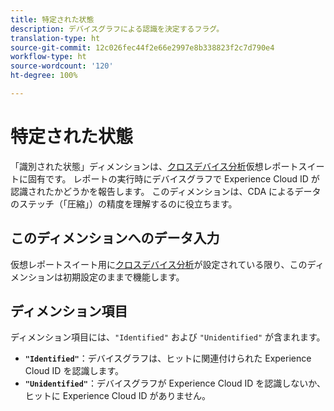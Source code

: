```yaml
---
title: 特定された状態
description: デバイスグラフによる認識を決定するフラグ。
translation-type: ht
source-git-commit: 12c026fec44f2e66e2997e8b338823f2c7d790e4
workflow-type: ht
source-wordcount: '120'
ht-degree: 100%

---
```



# 特定された状態

「識別された状態」ディメンションは、[クロスデバイス分析](../cda/overview.md)仮想レポートスイートに固有です。 レポートの実行時にデバイスグラフで Experience Cloud ID が認識されたかどうかを報告します。 このディメンションは、CDA によるデータのステッチ（「圧縮」）の精度を理解するのに役立ちます。

## このディメンションへのデータ入力

仮想レポートスイート用に[クロスデバイス分析](../cda/overview.md)が設定されている限り、このディメンションは初期設定のままで機能します。

## ディメンション項目

ディメンション項目には、`"Identified"` および `"Unidentified"` が含まれます。

* **`"Identified"`**：デバイスグラフは、ヒットに関連付けられた Experience Cloud ID を認識します。
* **`"Unidentified"`**：デバイスグラフが Experience Cloud ID を認識しないか、ヒットに Experience Cloud ID がありません。
